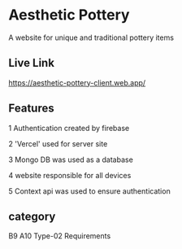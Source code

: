 # Aesthetic Pottery

A website for unique and traditional pottery items

## Live Link
https://aesthetic-pottery-client.web.app/



## Features

1 Authentication created by firebase

2 'Vercel' used for server site

3 Mongo DB was used as a database

4 website responsible for all devices

5 Context api was used to ensure authentication

## category
B9 A10 Type-02 Requirements